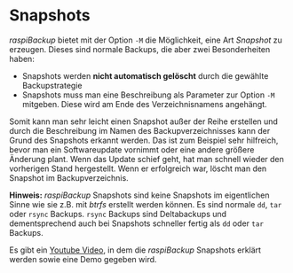 # Snapshots

*raspiBackup* bietet mit der Option `-M` die Möglichkeit, eine Art *Snapshot* zu erzeugen.
Dieses sind normale Backups, die aber zwei Besonderheiten haben:

  - Snapshots werden **nicht automatisch gelöscht** durch die gewählte Backupstrategie
  - Snapshots muss man eine Beschreibung als Parameter zur Option `-M` mitgeben.
    Diese wird am Ende des Verzeichnisnamens angehängt.

Somit kann man sehr leicht einen Snapshot außer der Reihe erstellen
und durch die Beschreibung im Namen des Backupverzeichnisses kann der Grund
des Snapshots erkannt werden. Das ist zum Beispiel sehr hilfreich, bevor man ein
Softwareupdate vornimmt oder eine andere größere Änderung plant. Wenn das
Update schief geht, hat man schnell wieder den vorherigen Stand hergestellt.
Wenn er erfolgreich war, löscht man den Snapshot im Backupverzeichnis.

**Hinweis:**
*raspiBackup* Snapshots sind keine Snapshots im eigentlichen Sinne wie sie z.B. mit *btrfs* erstellt werden können.
Es sind normale `dd`, `tar` oder `rsync` Backups.
`rsync` Backups sind Deltabackups und dementsprechend auch bei Snapshots schneller fertig als `dd` oder `tar` Backups.

Es gibt ein [Youtube Video](https://www.youtube.com/watch?v=8BlF9B8EX6k),
in dem die *raspiBackup* Snapshots erklärt werden sowie eine Demo gegeben wird.

[.status]: translated
[.source]: https://linux-tips-and-tricks.de/de/snapshots

